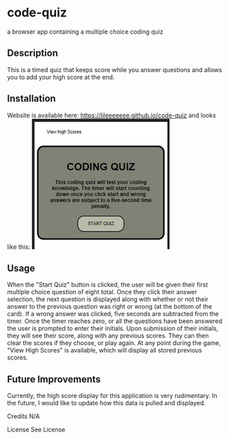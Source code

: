 # code-quiz
a browser app containing a multiple choice coding quiz

## Description
This is a timed quiz that keeps score while you answer questions and allows you to add your high score at the end. 

## Installation
Website is available here: https://lileeeeeee.github.io/code-quiz and looks like this:
![screenshot](/Assets/codequizscreenshot.jpg)

## Usage
When the "Start Quiz" button is clicked, the user will be given their first multiple choice question of eight total. Once they click their answer selection, the next question is displayed along with whether or not their answer to the previous question was right or wrong (at the bottom of the card). If a wrong answer was clicked, five seconds are subtracted from the timer. Once the timer reaches zero, or all the questions have been answered the user is prompted to enter their initials. Upon submission of their initials, they will see their score, along with any previous scores. They can then clear the scores if they choose, or play again. At any point during the game, "View High Scores" is available, which will display all stored previous scores. 

## Future Improvements
Currently, the high score display for this application is very rudimentary. In the future, I would like to update how this data is pulled and displayed. 

Credits
N/A

License
See License